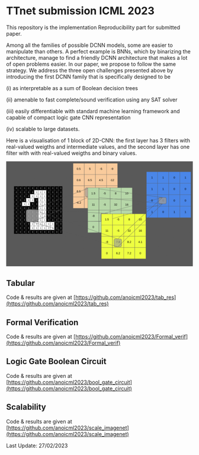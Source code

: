 # TTnet submission ICML 2023


This repository is the implementation Reproducibility part for submitted paper.

Among all the families of possible DCNN models, some are easier to manipulate than others. A perfect example is BNNs, which by binarizing the architecture, manage to find a friendly DCNN architecture that makes a lot of open problems easier. In our paper, we propose to follow the same strategy. We address the three open challenges presented above by introducing the first DCNN family that is specifically designed to be 

(i) as interpretable as a sum of Boolean decision trees

(ii) amenable to fast complete/sound verification using any SAT solver

(iii) easily differentiable with standard machine learning framework and capable of compact logic gate CNN representation

(iv) scalable to large datasets.




Here is a visualisation of 1 block of 2D-CNN: the first layer has 3 filters with real-valued weigths and intermediate values, and the second layer has one filter with with real-valued weigths and  binary values.

![screen-gif](./gif/animatedGIF.gif)


## Tabular

Code & results are given at [https://github.com/anoicml2023/tab_res](https://github.com/anoicml2023/tab_res)

## Formal Verification

Code & results are given at [https://github.com/anoicml2023/Formal_verif](https://github.com/anoicml2023/Formal_verif)

## Logic Gate Boolean Circuit

Code & results are given at [https://github.com/anoicml2023/bool_gate_circuit](https://github.com/anoicml2023/bool_gate_circuit)

## Scalability

Code & results are given at [https://github.com/anoicml2023/scale_imagenet](https://github.com/anoicml2023/scale_imagenet)

Last Update: 27/02/2023
